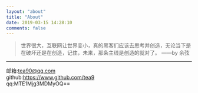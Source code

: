 ```yaml
---
layout: "about"
title: "About"
date: 2019-03-15 14:28:10
comments: false
---
```


  



  


  

> 世界很大，互联网让世界变小，真的黑客们应该去思考并创造，无论当下是在破坏还是在创造，记住，未来，那条主线是创造的就对了。 ——by 余弦
  
  
  
  
  
  
  
  
  
  
  
  
  
  
  
  
  
  
  
  
  
  
  
  
---


邮箱:tea90@qq.com  
github:https://www.github.com/tea9  
qq:MTE1Mjg3MDMyOQ==  

